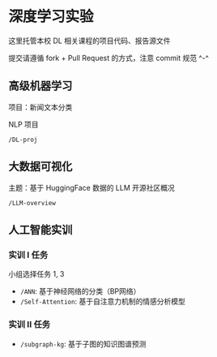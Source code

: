 # 深度学习实验

这里托管本校 DL 相关课程的项目代码、报告源文件

提交请遵循 fork + Pull Request 的方式，注意 commit 规范 ^-^

## 高级机器学习

项目：新闻文本分类

NLP 项目

`/DL-proj`

## 大数据可视化

主题：基于 HuggingFace 数据的 LLM 开源社区概况

`/LLM-overview`

## 人工智能实训

### 实训 I 任务

小组选择任务 1, 3

- `/ANN`: 基于神经网络的分类（BP网络）
- `/Self-Attention`: 基于自注意力机制的情感分析模型

### 实训 II 任务

- `/subgraph-kg`: 基于子图的知识图谱预测
